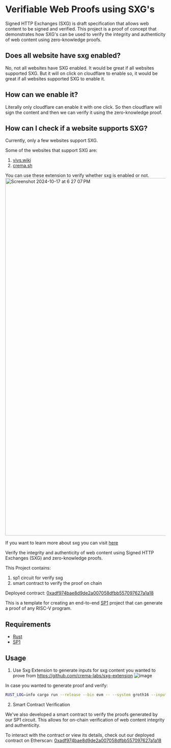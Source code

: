 # Verifiable Web Proofs using SXG's

Signed HTTP Exchanges (SXG) is draft specification that allows web content to be signed and verified. This project is a proof of concept that demonstrates how SXG's can be used to verify the integrity and authenticity of web content using zero-knowledge proofs.

## Does all website have sxg enabled?

No, not all websites have SXG enabled. It would be great if all websites supported SXG. But it will on click on cloudflare to enable so, it would be great if all websites supported SXG to enable it.

## How can we enable it?

Literally only cloudflare can enable it with one click. So then cloudflare will sign the content and then we can verify it using the zero-knowledge proof.

## How can I check if a website supports SXG?

Currently, only a few websites support SXG.

Some of the websites that support SXG are:

1. [vivs.wiki](https://vivs.wiki/blog/SXG)
2. [crema.sh](https://crema.sh/)

You can use these extension to verify whether sxg is enabled or not.
<img width="1125" alt="Screenshot 2024-10-17 at 6 27 07 PM" src="https://github.com/user-attachments/assets/cc4a9ee2-bf61-4b9a-9108-8cec5b7811b9">

If you want to learn more about sxg you can visit [here](https://web.dev/signed-exchanges/)

Verify the integrity and authenticity of web content using Signed HTTP Exchanges (SXG) and zero-knowledge proofs.

This Project contains:

1. sp1 circuit for verify sxg
2. smart contract to verify the proof on chain

Deployed contract: [0xadf974bae8d9de2a007058dfbb557097627a1a18](https://sepolia.etherscan.io/address/0xadf974bae8d9de2a007058dfbb557097627a1a18#readContract)

This is a template for creating an end-to-end [SP1](https://github.com/succinctlabs/sp1) project that can generate a proof of any RISC-V program.

## Requirements

- [Rust](https://rustup.rs/)
- [SP1](https://docs.succinct.xyz/getting-started/install.html)

## Usage

1. Use Sxg Extension to generate inputs for sxg content you wanted to prove from https://github.com/crema-labs/sxg-extension
![image](https://github.com/user-attachments/assets/f0bd451d-e317-4274-8175-5992f5ecca56)

In case you wanted to generate proof and verify:

```bash
RUST_LOG=info cargo run --release --bin evm -- --system groth16 --input-file-id <sxg-input>
```

2. Smart Contract Verification

We've also developed a smart contract to verify the proofs generated by our SP1 circuit. This allows for on-chain verification of web content integrity and authenticity.

To interact with the contract or view its details, check out our deployed contract on Etherscan:
[0xadf974bae8d9de2a007058dfbb557097627a1a18](https://sepolia.etherscan.io/address/0xadf974bae8d9de2a007058dfbb557097627a1a18#readContract)
